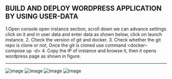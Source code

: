 BUILD AND DEPLOY WORDPRESS APPLICATION BY USING USER-DATA
--------------------------------------------------------------------------------------------------------------------------------------------------

1.Open console open instance section, scroll down we can advance settings click on it and in user data and enter data as shown below, click on launch instance.
2. Check the version of git and docker.
3. Check whether the git repo is clone or not, Once the git is cloned use command <docker–compose up -d>
4. Copy the IP of instance and browse it, then it opens wordpress page as shown in figure.

--------------------------------------------------------------------------------------------------------------------------------------------------------------
 ![image](https://github.com/thudumrakesh/wordpress-bash-script/assets/144659414/b13e72be-e56d-4513-89c6-ecc85ebf852f)
 ![image](https://github.com/thudumrakesh/wordpress-bash-script/assets/144659414/8eeb7a33-d6eb-4f6e-893c-b46500daa7ce)
 ![image](https://github.com/thudumrakesh/wordpress-bash-script/assets/144659414/5856609b-6827-4bc0-b294-a48c0bc9d89d)
 ![image](https://github.com/thudumrakesh/wordpress-bash-script/assets/144659414/9843b537-74a2-45fa-b77c-e7021b7b8360)



